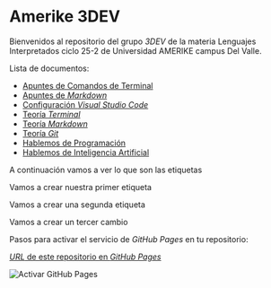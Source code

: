 # Amerike 3DEV

Bienvenidos al repositorio del grupo _3DEV_ de la materia Lenguajes Interpretados ciclo 25-2 de Universidad AMERIKE campus Del Valle.

Lista de documentos:

- [Apuntes de Comandos de Terminal](./comandos.txt)
- [Apuntes de _Markdown_](./markdown.md)
- [Configuración _Visual Studio Code_](https://jonmircha.com/vscode)
- [Teoría _Terminal_](https://jonmircha.com/terminal)
- [Teoría _Markdown_](https://jonmircha.com/markdown)
- [Teoría _Git_](https://jonmircha.com/git)
- [Hablemos de Programación](https://jonmircha.com/programacion)
- [Hablemos de Inteligencia Artificial](./mds/IA.md)

A continuación vamos a ver lo que son las etiquetas

Vamos a crear nuestra primer etiqueta

Vamos a crear una segunda etiqueta

Vamos a crear un tercer cambio

Pasos para activar el servicio de _GitHub Pages_ en tu repositorio:

[_URL_ de este repositorio en _GitHub Pages_](http://jonmircha.github.io/amerike-3dev/)

![Activar GitHub Pages](https://raw.githubusercontent.com/jonmircha/starter-project-eleventy-github-pages/main/code/public/img/configurar-github-pages.png)
